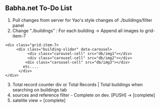 ## Babha.net To-Do List

1. Pull changes from server for Yao's style changes of ./buildings/filter panel 
1. Change "./buildings" : For each building -> Append all images to grid-item-7

```
<div class="grid-item-7>
     <div class="building-slider" data-carousel>
          <div class="carousel-cell" src="db/img1"></div>
          <div class="carousel-cell" src="db/img2"></div>
         <div class="carousel-cell" src="db/img3"></div>
        etc....
      </div>
</div>
```
3. Total record counter div or Total Records | Total buildings when searching on buildings tab
5. sources and reference filter - Complete on dev. [PUSH] -> [complete]
6. satelite view = [complete]
